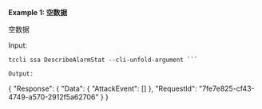 **Example 1: 空数据**

空数据

Input: 

```
tccli ssa DescribeAlarmStat --cli-unfold-argument ```

Output: 
```
{
    "Response": {
        "Data": {
            "AttackEvent": []
        },
        "RequestId": "7fe7e825-cf43-4749-a570-2912f5a62706"
    }
}
```

